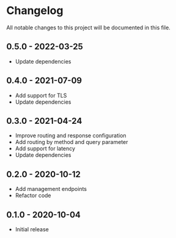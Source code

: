 # Changelog

All notable changes to this project will be documented in this file.

## 0.5.0 - 2022-03-25

- Update dependencies

## 0.4.0 - 2021-07-09

- Add support for TLS
- Update dependencies

## 0.3.0 - 2021-04-24

- Improve routing and response configuration
- Add routing by method and query parameter
- Add support for latency
- Update dependencies

## 0.2.0 - 2020-10-12

- Add management endpoints
- Refactor code

## 0.1.0 - 2020-10-04

- Initial release
